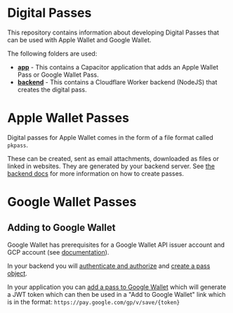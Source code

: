 # Digital Passes

This repository contains information about developing Digital Passes that can be used with Apple Wallet and Google Wallet.

The following folders are used:
- [**app**](./app/readme.md) - This contains a Capacitor application that adds an Apple Wallet Pass or Google Wallet Pass.
- [**backend**](./backend/readme.md) - This contains a Cloudflare Worker backend (NodeJS) that creates the digital pass.

# Apple Wallet Passes

Digital passes for Apple Wallet comes in the form of a file format called `pkpass`. 

These can be created, sent as email attachments, downloaded as files or linked in websites. They are generated by your backend server. See [the backend docs](./backend/readme.md) for more information on how to create passes.

# Google Wallet Passes

## Adding to Google Wallet

Google Wallet has prerequisites for a Google Wallet API issuer account and GCP account (see [documentation](https://developers.google.com/wallet/generic/web/prerequisites)).

In your backend you will [authenticate and authorize](https://developers.google.com/wallet/generic/web) and [create a pass object](https://developers.google.com/wallet/generic/web#creating_a_passes_object).

In your application you can [add a pass to Google Wallet](https://developers.google.com/wallet/generic/web#saving_to) which will generate a JWT token which can then be used in a "Add to Google Wallet" link which is in the format:
`https://pay.google.com/gp/v/save/{token}`

